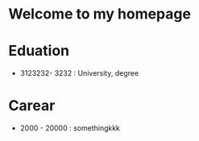 # Welcome to my homepage



# Eduation

- 3123232- 3232 : University, degree


# Carear


- 2000 - 20000 : somethingkkk